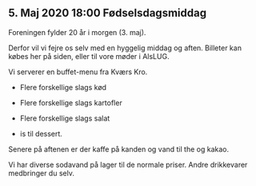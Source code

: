 <!-- ticket_id c02def6fbadcbfaff5d5831830ad3dce -->
<!-- ticket_count 20 -->
<!-- ticket_price 150 -->
## 5. Maj 2020 18:00 Fødselsdagsmiddag
Foreningen fylder 20 år i morgen (3. maj).

Derfor vil vi fejre os selv med en hyggelig middag og aften. Billeter kan købes her på siden, eller til vore møder i AlsLUG. 

<!-- TICKETS -->

Vi serverer en buffet-menu fra Kværs Kro.

* Flere forskellige slags kød 
* Flere forskellige slags kartofler
* Flere forskellige slags salat

* is til dessert.

Senere på aftenen er der kaffe på kanden og vand til the og kakao. 

Vi har diverse sodavand på lager til de normale priser. Andre drikkevarer medbringer du selv.
